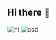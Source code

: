 ## Hi there 👋
![hi](https://64.media.tumblr.com/ca2ba8f07533de2e76aa9ed11995f9b6/e1654ad468df95ad-79/s540x810/fbdbebe1d502d17600aeb9312549e7fbe9dbeead.gifv)
![asd](https://i.pinimg.com/736x/12/b5/70/12b570983fc880f11900155cd2da7f00.jpg)
